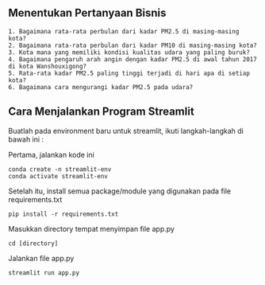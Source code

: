 ## Menentukan Pertanyaan Bisnis

    1. Bagaimana rata-rata perbulan dari kadar PM2.5 di masing-masing kota?
    2. Bagaimana rata-rata perbulan dari kadar PM10 di masing-masing kota?
    3. Kota mana yang memiliki kondisi kualitas udara yang paling buruk?
    4. Bagaimana pengaruh arah angin dengan kadar PM2.5 di awal tahun 2017 di kota Wanshouxigong?
    5. Rata-rata kadar PM2.5 paling tinggi terjadi di hari apa di setiap kota?
    6. Bagaimana cara mengurangi kadar PM2.5 pada udara?

## Cara Menjalankan Program Streamlit

Buatlah pada environment baru untuk streamlit, ikuti langkah-langkah di bawah ini :

Pertama, jalankan kode ini

    conda create -n streamlit-env
    conda activate streamlit-env

Setelah itu, install semua package/module yang digunakan pada file requirements.txt

    pip install -r requirements.txt

Masukkan directory tempat menyimpan file app.py

    cd [directory]

Jalankan file app.py

    streamlit run app.py
